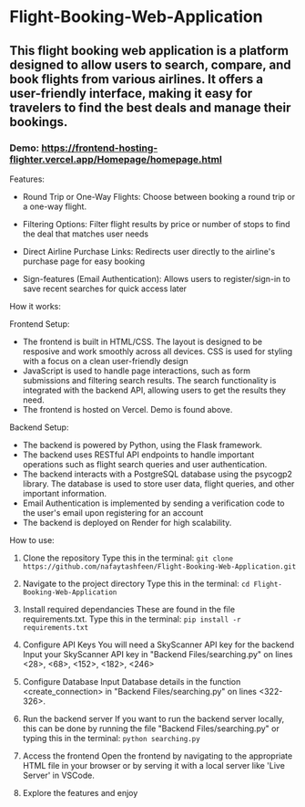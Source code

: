 # Flight-Booking-Web-Application

## This flight booking web application is a platform designed to allow users to search, compare, and book flights from various airlines. It offers a user-friendly interface, making it easy for travelers to find the best deals and manage their bookings.


### Demo: https://frontend-hosting-flighter.vercel.app/Homepage/homepage.html

Features:

- Round Trip or One-Way Flights: Choose between booking a round trip or a one-way flight.

- Filtering Options: Filter flight results by price or number of stops to find the deal that matches user needs

- Direct Airline Purchase Links: Redirects user directly to the airline's purchase page for easy booking

- Sign-features (Email Authentication): Allows users to register/sign-in to save recent searches for quick access later


How it works:

Frontend Setup: 
- The frontend is built in HTML/CSS. The layout is designed to be resposive and work smoothly across all devices. CSS is used for styling with a focus on a clean user-friendly design
- JavaScript is used to handle page interactions, such as form submissions and filtering search results. The search functionality is integrated with the backend API, allowing users to get the results they need. 
- The frontend is hosted on Vercel. Demo is found above.


Backend Setup:
- The backend is powered by Python, using the Flask framework. 
- The backend uses RESTful API endpoints to handle important operations such as flight search queries and user authentication. 
- The backend interacts with a PostgreSQL database using the psycogp2 library. The database is used to store user data, flight queries, and other important information.
- Email Authentication is implemented by sending a verification code to the user's email upon registering for an account
- The backend is deployed on Render for high scalability.

How to use:

1. Clone the repository
Type this in the terminal:
`git clone https://github.com/nafaytashfeen/Flight-Booking-Web-Application.git`

2. Navigate to the project directory
Type this in the terminal:
`cd Flight-Booking-Web-Application`

3. Install required dependancies
These are found in the file requirements.txt. Type this in the terminal:
`pip install -r requirements.txt`

4. Configure API Keys
You will need a SkyScanner API key for the backend
Input your SkyScanner API key in "Backend Files/searching.py" on lines <28>, <68>, <152>, <182>, <246>

5. Configure Database
Input Database details in the function <create_connection> in "Backend Files/searching.py" on lines <322-326>.

6. Run the backend server
If you want to run the backend server locally, this can be done by running the file "Backend Files/searching.py" or typing this in the terminal: `python searching.py`

7. Access the frontend
Open the frontend by navigating to the appropriate HTML file in your browser or by serving it with a local server like 'Live Server' in VSCode.

8. Explore the features and enjoy